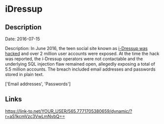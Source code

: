 # iDressup

## Description

Date: 2016-07-15

Description:
In June 2016, the teen social site known as <a href="http://arstechnica.com/security/2016/09/social-hangout-site-for-teens-leaks-millions-of-plaintext-passwords/" target="_blank" rel="noopener">i-Dressup was hacked</a> and over 2 million user accounts were exposed. At the time the hack was reported, the i-Dressup operators were not contactable and the underlying SQL injection flaw remained open, allegedly exposing a total of 5.5 million accounts. The breach included email addresses and passwords stored in plain text.


['Email addresses', 'Passwords']

## Links

https://link-to.net/YOUR_USER/565.7771705380659/dynamic/?r=aS1kcmVzc3VwLmNvbQ==